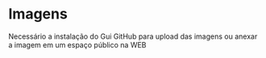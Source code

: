 # Imagens

Necessário a instalação do Gui GitHub para upload das imagens ou anexar a imagem em um espaço público na WEB
